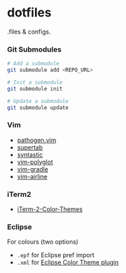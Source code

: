 dotfiles
========

.files & configs.

### Git Submodules

```sh
# Add a submodule
git submodule add <REPO_URL>

# Init a submodule
git submodule init

# Update a submodule
git submodule update
```


### Vim

- [pathogen.vim](https://github.com/tpope/vim-pathogen)
- [supertab](https://github.com/ervandew/supertab)
- [syntastic](https://github.com/scrooloose/syntastic)
- [vim-polyglot](https://github.com/sheerun/vim-polyglot)
- [vim-gradle](https://github.com/tfnico/vim-gradle.git)
- [vim-airline](https://github.com/bling/vim-airline)


### iTerm2

- [iTerm-2-Color-Themes](https://github.com/baskerville/iTerm-2-Color-Themes)


### Eclipse

For colours (two options)

- ```.epf``` for Eclipse pref import
- ```.xml``` for [Eclipse Color Theme plugin](https://github.com/eclipse-color-theme/eclipse-color-theme)
